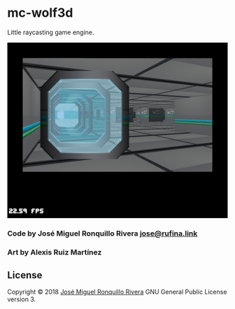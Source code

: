 # mc-wolf3d
Little raycasting game engine.

![Screenshot](wolf3d01.png)

### Code by José Miguel Ronquillo Rivera <jose@rufina.link>
### Art by Alexis Ruiz Martínez

## License
Copyright © 2018 [José Miguel Ronquillo Rivera](<jose@rufina.link>)
GNU General Public License version 3.



